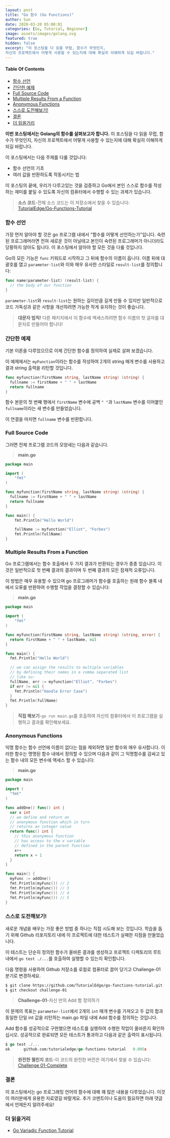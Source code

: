```yaml
---
layout: post
title: "Go 함수 (Go Functions)"
author: Sun
date: 2020-03-20 05:00:01
categories: [Go, Tutorial, Beginner]
image: assets/images/golang.svg
featured: true
hidden: false
excerpt: "이 포스팅을 다 읽을 무렵, 함수가 무엇인지, 
자신의 프로젝트에서 어떻게 사용할 수 있는지에 대해 확실히 이해하게 되길 바랍니다."
---
```

<div class="toc">
  <h4>Table Of Contents</h4>
  <nav id="TableOfContents">
    <ul>
      <li>
        <a href="#functionDeclaration">함수 선언</a>
      </li>
      <li>
        <a href="#aSimpleExample">간단한 예제</a>
      </li>
      <li>
        <a href="#fullSourceCode">Full Source Code</a>
      </li>
      <li>
        <a href="#multipleResultsFromaFunction">Multiple Results From a Function</a>
      </li>
      <li>
        <a href="#anonymousFunctions">Anonymous Functions</a>
      </li>
      <li>
        <a href="#tryItYourselfChallenges">스스로 도전해보기!</a>
      </li>
      <li>
        <a href="#conclusion">결론</a>
      </li>
      <li>
        <a href="#furtherReading">더 읽을거리</a>
      </li>
    </ul>
  </nav>
</div>

**이번 포스팅에서는 Golang의 함수를 살펴보고자 합니다.**
이 포스팅을 다 읽을 무렵, 함수가 무엇인지, 자신의 프로젝트에서 어떻게 사용할 수 있는지에 대해 확실히 이해하게 되길 바랍니다.

이 포스팅에서는 다음 주제를 다룰 것입니다:

* 함수 선언의 기초
* 여러 값을 반환하도록 작동시키는 법

이 포스팅의 끝에, 우리가 다루고있는 것을 검증하고 Go에서 
본인 스스로 함수를 작성하는 재미를 붙일 수 있도록 자신의 컴퓨터에서 수행할 수 있는 과제가 있습니다.

> **소스 코드**-전체 소스 코드는 이 저장소에서 찾을 수 있습니다: 
>[TutorialEdge/Go-Functions-Tutorial](https://github.com/TutorialEdge/go-functions-tutorial)

<h3 id="functionDeclaration">
  <a href="#functionDeclaration"></a>
  함수 선언
</h3>

가장 먼저 알아야 할 것은 go 프로그램 내에서 "함수를 어떻게 선언하는가"입니다. 숙련된 프로그래머라면 전혀 새로운 것이 아닐테고 
본인이 숙련된 프로그래머가 아니더라도 당황하지 않아도 됩니다. 이 포스팅에서 알아야 할 모든 것을 다룰 것입니다.

Go의 모든 기능은 `func` 키워드로 시작하고 그 뒤에 함수의 이름이 옵니다. 이름 뒤에 대괄호를 열고 
`parameter-list`와 이와 매우 유사한 스타일로 `result-list`를 정의합니다:

```go
func name(parameter-list) (result-list) {
  // the body of our function
}
```

`parameter-list`와 `result-list`는 원하는 길이만큼 길게 만들 수 있지만 
일반적으로 코드 가독성과 같은 사항을 개선하려면 가능한 작게 유지하는 것이 좋습니다.

> **대문자 법칙!** 다른 패키지에서 이 함수에 액세스하려면 함수 이름의 첫 글자를 대문자로 만들어야 합니다!

<h3 id="aSimpleExample">
  <a href="#aSimpleExample"></a>
  간단한 예제
</h3>

기본 이론을 다루었으므로 이제 간단한 함수를 정의하여 실제로 살펴 보겠습니다.

이 예제에서는 `myFunction`이라는 함수를 작성하여 2개의 string 매개 변수를 사용하고 결과 string 출력을 리턴할 것입니다.

```go
func myfunction(firstName string, lastName string) (string) {
  fullname := firstName + " " + lastName 
  return fullname
}
```

함수 본문의 첫 번째 행에서 `firstName` 변수에 공백 `" "`과 `lastName` 변수를 이어붙인 `fullname`이라는 새 변수를 만들었습니다.

이 연결을 마치면 `fullname` 변수를 반환합니다.

<h3 id="fullSourceCode">
  <a href="#fullSourceCode"></a>
  Full Source Code
</h3>

그러면 전체 프로그램 코드의 모양새는 다음과 같습니다.

>**main.go**

```go
package main

import (
    "fmt"
)

func myfunction(firstName string, lastName string) (string) {
  fullname := firstName + " " + lastName 
  return fullname
}

func main() {
    fmt.Println("Hello World")

    fullName := myfunction("Elliot", "Forbes")
    fmt.Println(fullName)
}
```

<h3 id="multipleResultsFromaFunction">
  <a href="#multipleResultsFromaFunction"></a>
  Multiple Results From a Function
</h3>

Go 프로그램에서는 함수 호출에서 두 가지 결과가 반환되는 경우가 종종 있습니다. 
이것은 일반적으로 첫 번째 결과의 결과이며 두 번째 결과의 모든 잠재적 오류입니다.

이 방법은 매우 유용할 수 있으며 go 프로그래머가 함수를 호출하는 
원래 함수 블록 내에서 오류를 반환하여 수행할 작업을 결정할 수 있습니다:

>**main.go**

```go
package main

import (
    "fmt"
)

func myfunction(firstName string, lastName string) (string, error) {
  return firstName + " " + lastName, nil
}

func main() {
  fmt.Println("Hello World")

  // we can assign the results to multiple variables
  // by defining their names in a comma separated list
  // like so: 
  fullName, err := myfunction("Elliot", "Forbes")
  if err != nil {
    fmt.Println("Handle Error Case")
  }
  fmt.Println(fullName)
}
```

> **직접 해보기**-`go run main.go`를 호출하여 자신의 컴퓨터에서 이 프로그램을 실행하고 결과를 확인해보세요.

<h3 id="anonymousFunctions">
  <a href="#anonymousFunctions"></a>
  Anonymous Functions
</h3>

익명 함수는 함수 선언에 이름이 없다는 점을 제외하면 일반 함수와 매우 유사합니다. 
이러한 함수는 명명된 함수 내에서 정의할 수 있으며 다음과 같이 그 익명함수를 감싸고 있는 함수 내의 모든 변수에 액세스 할 수 있습니다:

> **main.go**

```go
package main

import (
  "fmt"
)

func addOne() func() int {
  var x int
  // we define and return an
  // anonymous function which in turn
  // returns an integer value
  return func() int {
    // this anonymous function
    // has access to the x variable
    // defined in the parent function
    x++
    return x + 1
  }
}

func main() {
  myFunc := addOne()
  fmt.Println(myFunc()) // 2
  fmt.Println(myFunc()) // 3
  fmt.Println(myFunc()) // 4
  fmt.Println(myFunc()) // 5
}
```

<h3 id="tryItYourselfChallenges">
  <a href="#tryItYourselfChallenges"></a>
  스스로 도전해보기!
</h3>

새로운 개념을 배우는 가장 좋은 방법 중 하나는 직접 시도해 보는 것입니다. 
학습을 돕기 위해 Github 리포지토리 내에 이 프로젝트에 대한 테스트가 실패한 지점을 만들었습니다.

이 테스트는 단순히 정의한 함수가 올바른 결과를 생성하고 프로젝트 디렉토리의 루트 내에서 
`go test ./...`를 호출하여 실행할 수 있는지 확인합니다.

다음 명령을 사용하여 Github 저장소를 로컬로 컴퓨터로 끌어 당기고 Challenge-01 분기로 변경하세요.

```bash
$ git clone https://github.com/TutorialEdge/go-functions-tutorial.git
$ git checkout challenge-01
```

> **Challenge-01**-자신 만의 Add 함 정의하기

이 문제의 목표는 `parameter-list`에서 2개의 `int` 매개 변수를 가져오고 두 값의 합과 동일한 
단일 int 값을 리턴하는 main.go 파일 내에 Add 함수를 정의하는 것입니다.

Add 함수를 성공적으로 구현했으면 테스트를 실행하여 수행한 작업이 올바른지 확인하십시오. 
성공적으로 완료되면 모든 테스트가 통과하고 다음과 같은 출력이 표시됩니다.

```go
$ go test ./...
ok      github.com/tutorialedge/go-functions-tutorial   0.005s
```

> **완전한 챌린지 코드**-이 코드의 완전한 버전은 여기에서 찾을 수 있습니다: 
>[Challenge 01-Complete](https://github.com/TutorialEdge/go-functions-tutorial/tree/challenge-01-complete)

<h3 id="conclusion">
  <a href="#conclusion"></a>
  결론
</h3>

이 포스팅에서는 go 프로그래밍 언어의 함수에 대해 꽤 많은 내용을 다루었습니다. 
이것이 여러분에게 유용한 자료였길 바랄게요. 
추가 코멘트이나 도움이 필요하면 아래 댓글에서 언제든지 알려주세요!

<h3 id="furtherReading">
  <a href="#furtherReading"></a>
  더 읽을거리
</h3>

* <a href="../Ch02-Go-Variadic-Function-Tutorial/">Go Variadic Function Tutorial</a> 